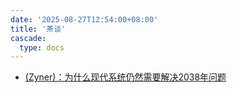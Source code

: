 ```yaml
---
date: '2025-08-27T12:54:00+08:00'
title: '茶谈'
cascade:
  type: docs
---
```


* [\(Zyner\)：为什么现代系统仍然需要解决2038年问题](./20250924)